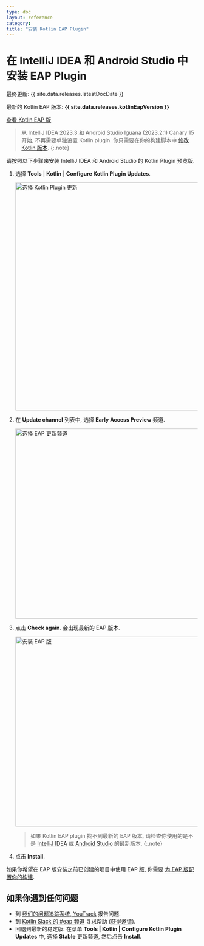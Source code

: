 ```yaml
---
type: doc
layout: reference
category:
title: "安装 Kotlin EAP Plugin"
---
```


# 在 IntelliJ IDEA 和 Android Studio 中安装 EAP Plugin

最终更新: {{ site.data.releases.latestDocDate }}

<microformat>
    <p>最新的 Kotlin EAP 版本: <strong>{{ site.data.releases.kotlinEapVersion }}</strong></p>
    <p><a href="eap.html#build-details">查看 Kotlin EAP 版</a></p>
</microformat>

> 从 IntelliJ IDEA 2023.3 和 Android Studio Iguana (2023.2.1) Canary 15 开始, 不再需要单独设置 Kotlin plugin.
> 你只需要在你的构建脚本中 [修改 Kotlin 版本](configure-build-for-eap.html).
{:.note}

请按照以下步骤来安装 IntelliJ IDEA 和 Android Studio 的 Kotlin Plugin 预览版.

1. 选择 **Tools** \| **Kotlin** \| **Configure Kotlin Plugin Updates**. 

   <img src="/assets/docs/images/eap/idea-kotlin-plugin-updates.png" alt="选择 Kotlin Plugin 更新" width="600"/>
    
2. 在 **Update channel** 列表中, 选择 **Early Access Preview** 频道.

    <img src="/assets/docs/images/eap/idea-kotlin-update-channel.png" alt="选择 EAP 更新频道" width="500"/>

3. 点击 **Check again**. 会出现最新的 EAP 版本.

    <img src="/assets/docs/images/eap/idea-latest-kotlin-eap.png" alt="安装 EAP 版" width="500"/>

   > 如果 Kotlin EAP plugin 找不到最新的 EAP 版本, 请检查你使用的是不是
   > [IntelliJ IDEA](https://www.jetbrains.com/help/idea/update.html) 或 [Android Studio](https://developer.android.com/studio/intro/update)
   > 的最新版本.
   {:.note}

4. 点击 **Install**.

如果你希望在 EAP 版安装之前已创建的项目中使用 EAP 版, 你需要 [为 EAP 版配置你的构建](configure-build-for-eap.html). 

## 如果你遇到任何问题

* 到 [我们的问题追踪系统, YouTrack](https://kotl.in/issue) 报告问题.
* 到 [Kotlin Slack 的 #eap 频道](https://app.slack.com/client/T09229ZC6/C0KLZSCHF) 寻求帮助
  ([获得邀请](https://surveys.jetbrains.com/s3/kotlin-slack-sign-up)).
* 回退到最新的稳定版: 在菜单 **Tools | Kotlin | Configure Kotlin Plugin Updates** 中,
  选择 **Stable** 更新频道, 然后点击 **Install**.
